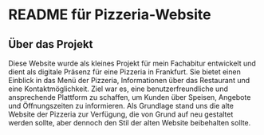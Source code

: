 # README für Pizzeria-Website

## Über das Projekt
Diese Website wurde als kleines Projekt für mein Fachabitur entwickelt und dient als digitale Präsenz für eine Pizzeria in Frankfurt. Sie bietet einen Einblick in das Menü der Pizzeria, Informationen über das Restaurant und eine Kontaktmöglichkeit. 
Ziel war es, eine benutzerfreundliche und ansprechende Plattform zu schaffen, um Kunden über Speisen, Angebote und Öffnungszeiten zu informieren. 
Als Grundlage stand uns die alte Website der Pizzeria zur Verfügung, die von Grund auf neu gestaltet werden sollte, aber dennoch den Stil der alten Website beibehalten sollte.
